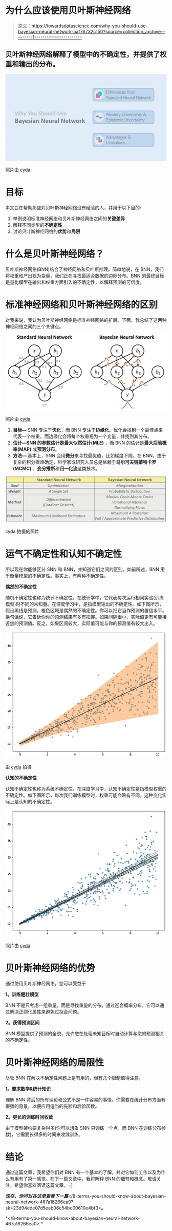 # 为什么应该使用贝叶斯神经网络

> 原文：<https://towardsdatascience.com/why-you-should-use-bayesian-neural-network-aaf76732c150?source=collection_archive---------1----------------------->

## 贝叶斯神经网络解释了模型中的不确定性，并提供了权重和输出的分布。

![](img/ceb598330b2955aafea711927547007f.png)

照片由 [cyda](http://blog.cyda.hk/)

# 目标

本文旨在帮助那些对贝叶斯神经网络没有经验的人，并用于以下目的:

1.  举例说明标准神经网络和贝叶斯神经网络之间的**关键差异**
2.  解释不同类型的**不确定性**
3.  讨论贝叶斯神经网络的**优势**和**局限**

# 什么是贝叶斯神经网络？

贝叶斯神经网络(BNN)结合了神经网络和贝叶斯推理。简单地说，在 BNN，我们将权重和产出视为变量，我们正在寻找最适合数据的边际分布。BNN 的最终目标是量化模型在输出和权重方面引入的不确定性，以解释预测的可信度。

# 标准神经网络和贝叶斯神经网络的区别

对我来说，我认为贝叶斯神经网络是标准神经网络的扩展。下面，我总结了这两种神经网络之间的三个关键点。

![](img/e25014ffa6a64fea764aa7387a6180e7.png)

照片由 [cyda](http://blog.cyda.hk/)

1.  **目标—** SNN 专注于**优化**，而 BNN 专注于**边缘化**。优化会找到一个最佳点来代表一个权重，而边缘化会将每个权重视为一个变量，并找到其分布。
2.  **估计—**SNN 的参数估计是**最大似然估计(MLE)** ，而 BNN 的估计是**最大后验概率(MAP)** 或**预测分布**。
3.  **方法—** 基本上，SNN 会用**微分**来寻找最优值，比如梯度下降。在 BNN，由于复杂的积分很难确定，科学家或研究人员总是依赖于**马尔可夫链蒙特卡罗(MCMC)** 、**变分推断**和**归一化流**这类技术。

![](img/18190a6926222609298631a2c45ebbeb.png)

cyda 拍摄的照片

# 运气不确定性和认知不确定性

所以现在你能够区分 SNN 和 BNN，并知道它们之间的区别。如前所述，BNN 用于衡量模型的不确定性。事实上，有两种不确定性。

**偶然的不确定性**

随机不确定性也称为统计不确定性。在统计学中，它代表每次运行相同实验(训练模型)时不同的未知量。在深度学习中，是指模型输出的不确定性。如下图所示，假设黑线是预测，橙色区域是偶然的不确定性。你可以把它当作预测的置信水平。换句话说，它告诉你你的预测结果有多有把握。如果间隔很小，实际值更有可能接近您的预测值。反之，如果区间较大，实际值可能与你的预测值有较大出入。

![](img/38fee87ad7319aabbd5a5c069778de3c.png)

由 [cyda](http://blog.cyda.hk/) 拍摄

**认知的不确定性**

认知不确定性也称为系统不确定性。在深度学习中，认知不确定性是指模型权重的不确定性。如下图所示，每次我们训练模型时，权重可能会略有不同。这种变化实际上是认知的不确定性。

![](img/d19ca76eb760ebe2e5df3016323b31f3.png)

照片由 [cyda](http://blog.cyda.hk/)

# 贝叶斯神经网络的优势

通过使用贝叶斯神经网络，您可以受益于

**1。训练健壮模型**

BNN 不是只考虑一组重量，而是寻找重量的分布。通过迎合概率分布，它可以通过解决正则化属性来避免过拟合问题。

**2。获得预测区间**

BNN 模型提供了预测的全貌，允许您在处理未知目标时自动计算与您的预测相关的不确定性。

# 贝叶斯神经网络的局限性

尽管 BNN 在解决不确定性问题上是有用的，但有几个限制值得注意。

**1。要求数学&统计知识**

理解 BNN 背后的所有理论和公式不是一件容易的事情。你需要在统计分布方面有很强的背景，以便应用适当的先验和后验函数。

**2。更长的训练时间收敛**

由于模型架构要复杂得多(你可以想象 SNN 只训练一个点，而 BNN 在训练分布参数)，它需要长得多的时间来收敛训练。

# 结论

通过这篇文章，我希望你们对 BNN 有一个基本的了解，并对它如何工作以及为什么有用有了第一感觉。在下一篇文章中，我将解释 BNN 的细节和概念。敬请关注，希望你喜欢阅读这篇文章。=)

***现在，你可以在这里查看下一篇***</8-terms-you-should-know-about-bayesian-neural-network-467a16266ea0?sk=23d94ede07d5eab06e54bc00610e4bf3>****。****

*</8-terms-you-should-know-about-bayesian-neural-network-467a16266ea0> *